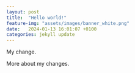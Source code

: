 ```yaml
---
layout: post
title:  "Hello world!"
feature-img: "assets/images/banner_white.png"
date:   2024-01-13 16:01:07 +0100
categories: jekyll update
---
```

My change. 

<!--{% include aligner.html images="banner_white.png" column=auto %}-->
<!--more-->

More about my changes. 

